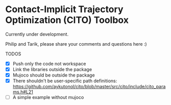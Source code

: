 # Contact-Implicit Trajectory Optimization (CITO) Toolbox

Currently under development.

Philip and Tarik, please share your comments and questions here :)

TODOS
- [x] Push only the code not workspace
- [x] Link the libraries outside the package
- [x] Mujoco should be outside the package
- [x] There shouldn't be user-specific path definitions: https://github.com/aykutonol/cito/blob/master/src/cito/include/cito_params.h#L21
- [ ] A simple example without mujoco
